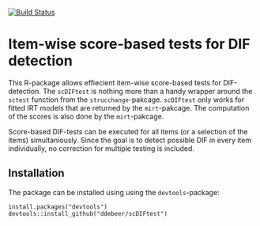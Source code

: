 [![Build Status](https://travis-ci.org/ddebeer/scDIFtest.svg?branch=master)](https://travis-ci.org/ddebeer/scDIFtest)

# Item-wise score-based tests for DIF detection

This R-package allows effiecient item-wise score-based tests for DIF-detection. The `scDIFtest` is nothing more than a handy wrapper around the `sctest` function from the `strucchange`-pakcage. `scDIFtest` only works for fitted IRT models that are returned by the `mirt`-pakcage. The computation of the scores is also done by the `mirt`-pakcage.

Score-based DIF-tests can be executed for all items (or a selection of the items) simultaniously. Since the goal is to detect possible DIF in every item individually, no correction for multiple testing is included. 


## Installation


The package can be installed using using the `devtools`-package:

```
install.packages("devtools")
devtools::install_github("ddebeer/scDIFtest")
```

